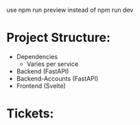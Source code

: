 
use npm run preview instead of npm run dev
# Project Structure:
* Dependencies
  * Varies per service
* Backend (FastAPI)
* Backend-Accounts (FastAPI)
* Frontend (Svelte)

# Tickets:
